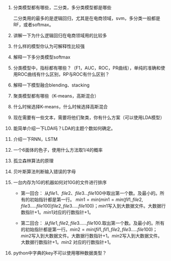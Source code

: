 1. 分类模型都有哪些，二分类，多分类模型都是哪些

   二分类用的最多的是逻辑回归，尤其是在电商领域，svm，多分类一般都是RF，或者softmax。

2. 讲解一下为什么逻辑回归在电商领域用的比较多

3. 什么样的模型你认为可解释性比较强

4. 解释一下多分类模型softmax

5. 分类模型中，指标都有哪些？（F1，AUC，ROC，PR曲线），单纯的准确和使用ROC曲线有什么区别，RP与ROC有什么区别？

6. 解释一下模型融合blending、stacking

7. 聚类模型都有哪些（K-means，高斯混合）

8. 什么时候选择K-means，什么时候选择高斯混合

9. 现在需要有一些文本，需要将他们聚类，你有什么方案（可以使用LDA模型）

10. 能简单介绍一下LDA吗？LDA的主题个数如何确定。

11. 介绍一下RNN，LSTM

12. 一个6面体的色子，使用什么方法取1/4的概率

13. 孤立森林算法的原理

14. 贝叶斯算法判断输入错误的字母

15. 一台内存为1G的机器如何对10G的文件进行排序

    * 第一回合： 
      从$file1、file2、file3 \dots file100$中取出第一个数。及最小的。所有的初始指针都是第一行。 
      $min1=min(min1=min(fil1,file2,file3…..file100)file2,file3…..file100)$；$min1$写入到大数据文件。大数据行数指针+1。$min1$对应的行数指针+1。

    * 第二回合：
      从$file1,file2,file3……file100$.取出第一个数。及最小的。所有的初始指针都是第一行。$min2 = min(fil1,fil1,file2,file3…..file100)$； $min2$写入到大数据文件。大数据行数指针+1。$min2$写入到大数据文件。大数据行数指针+1。$min2$ 对应的行数指针+1。
16. python中字典的key不可以使用哪种数据类型？      
 